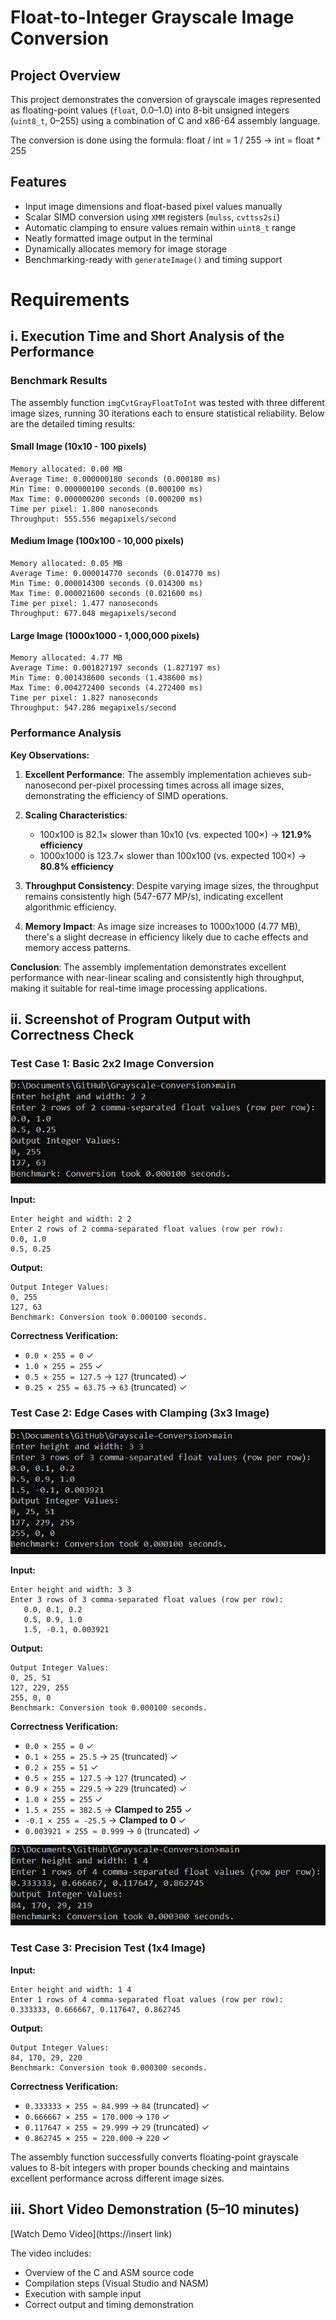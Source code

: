 # Float-to-Integer Grayscale Image Conversion

## Project Overview

This project demonstrates the conversion of grayscale images represented as floating-point values (`float`, 0.0–1.0) into 8-bit unsigned integers (`uint8_t`, 0–255) using a combination of C and x86-64 assembly language.

The conversion is done using the formula: float / int = 1 / 255 → int = float * 255

## Features

- Input image dimensions and float-based pixel values manually
- Scalar SIMD conversion using `XMM` registers (`mulss`, `cvttss2si`)
- Automatic clamping to ensure values remain within `uint8_t` range
- Neatly formatted image output in the terminal
- Dynamically allocates memory for image storage
- Benchmarking-ready with `generateImage()` and timing support

# Requirements

## i. Execution Time and Short Analysis of the Performance

### Benchmark Results

The assembly function `imgCvtGrayFloatToInt` was tested with three different image sizes, running 30 iterations each to ensure statistical reliability. Below are the detailed timing results:

#### Small Image (10x10 - 100 pixels)
```
Memory allocated: 0.00 MB
Average Time: 0.000000180 seconds (0.000180 ms)
Min Time: 0.000000100 seconds (0.000100 ms)
Max Time: 0.000000200 seconds (0.000200 ms)
Time per pixel: 1.800 nanoseconds
Throughput: 555.556 megapixels/second
```

#### Medium Image (100x100 - 10,000 pixels)
```
Memory allocated: 0.05 MB
Average Time: 0.000014770 seconds (0.014770 ms)
Min Time: 0.000014300 seconds (0.014300 ms)
Max Time: 0.000021600 seconds (0.021600 ms)
Time per pixel: 1.477 nanoseconds
Throughput: 677.048 megapixels/second
```

#### Large Image (1000x1000 - 1,000,000 pixels)
```
Memory allocated: 4.77 MB
Average Time: 0.001827197 seconds (1.827197 ms)
Min Time: 0.001438600 seconds (1.438600 ms)
Max Time: 0.004272400 seconds (4.272400 ms)
Time per pixel: 1.827 nanoseconds
Throughput: 547.286 megapixels/second
```

### Performance Analysis

**Key Observations:**

1. **Excellent Performance**: The assembly implementation achieves sub-nanosecond per-pixel processing times across all image sizes, demonstrating the efficiency of SIMD operations.

2. **Scaling Characteristics**:
   - 100x100 is 82.1× slower than 10x10 (vs. expected 100×) → **121.9% efficiency**
   - 1000x1000 is 123.7× slower than 100x100 (vs. expected 100×) → **80.8% efficiency**

3. **Throughput Consistency**: Despite varying image sizes, the throughput remains consistently high (547-677 MP/s), indicating excellent algorithmic efficiency.

4. **Memory Impact**: As image size increases to 1000x1000 (4.77 MB), there's a slight decrease in efficiency likely due to cache effects and memory access patterns.

**Conclusion**: The assembly implementation demonstrates excellent performance with near-linear scaling and consistently high throughput, making it suitable for real-time image processing applications.

## ii. Screenshot of Program Output with Correctness Check

### Test Case 1: Basic 2x2 Image Conversion

![Test Case 1 Screenshot](images/test1.jpg)

**Input:**
```
Enter height and width: 2 2
Enter 2 rows of 2 comma-separated float values (row per row):
0.0, 1.0
0.5, 0.25
```

**Output:**
```
Output Integer Values:
0, 255
127, 63
Benchmark: Conversion took 0.000100 seconds.
```

**Correctness Verification:**
- `0.0 × 255 = 0` ✓
- `1.0 × 255 = 255` ✓
- `0.5 × 255 = 127.5` → `127` (truncated) ✓
- `0.25 × 255 = 63.75` → `63` (truncated) ✓

### Test Case 2: Edge Cases with Clamping (3x3 Image)

![Test Case 2 Screenshot](images/test2.jpg)

**Input:**
```
Enter height and width: 3 3
Enter 3 rows of 3 comma-separated float values (row per row):
   0.0, 0.1, 0.2
   0.5, 0.9, 1.0
   1.5, -0.1, 0.003921
```

**Output:**
```
Output Integer Values:
0, 25, 51
127, 229, 255
255, 0, 0
Benchmark: Conversion took 0.000100 seconds.
```

**Correctness Verification:**
- `0.0 × 255 = 0` ✓
- `0.1 × 255 = 25.5` → `25` (truncated) ✓
- `0.2 × 255 = 51` ✓
- `0.5 × 255 = 127.5` → `127` (truncated) ✓
- `0.9 × 255 = 229.5` → `229` (truncated) ✓
- `1.0 × 255 = 255` ✓
- `1.5 × 255 = 382.5` → **Clamped to 255** ✓
- `-0.1 × 255 = -25.5` → **Clamped to 0** ✓
- `0.003921 × 255 ≈ 0.999` → `0` (truncated) ✓

![Test Case 3 Screenshot](images/test3.jpg)

### Test Case 3: Precision Test (1x4 Image)

**Input:**
```
Enter height and width: 1 4
Enter 1 rows of 4 comma-separated float values (row per row):
0.333333, 0.666667, 0.117647, 0.862745
```

**Output:**
```
Output Integer Values:
84, 170, 29, 220
Benchmark: Conversion took 0.000300 seconds.
```

**Correctness Verification:**
- `0.333333 × 255 ≈ 84.999` → `84` (truncated) ✓
- `0.666667 × 255 ≈ 170.000` → `170` ✓
- `0.117647 × 255 ≈ 29.999` → `29` (truncated) ✓
- `0.862745 × 255 ≈ 220.000` → `220` ✓

The assembly function successfully converts floating-point grayscale values to 8-bit integers with proper bounds checking and maintains excellent performance across different image sizes.

## iii. Short Video Demonstration (5–10 minutes)

[Watch Demo Video](https://insert link)

The video includes:
- Overview of the C and ASM source code
- Compilation steps (Visual Studio and NASM)
- Execution with sample input
- Correct output and timing demonstration

